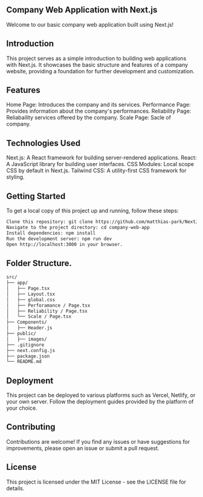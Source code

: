 ## Company Web Application with Next.js
Welcome to our basic company web application built using Next.js!

## Introduction
This project serves as a simple introduction to building web applications with Next.js. It showcases the basic structure and features of a company website, providing a foundation for further development and customization.

## Features
Home Page: Introduces the company and its services.
Performance Page: Provides information about the company's performances.
Reliability Page: Reliabaility services offered by the company.
Scale Page: Sacle of company.

## Technologies Used
Next.js: A React framework for building server-rendered applications.
React: A JavaScript library for building user interfaces.
CSS Modules: Local scope CSS by default in Next.js.
Tailwind CSS: A utility-first CSS framework for styling.


## Getting Started

To get a local copy of this project up and running, follow these steps:

```bash
Clone this repository: git clone https://github.com/matthias-park/NextJS-corp
Navigate to the project directory: cd company-web-app
Install dependencies: npm install
Run the development server: npm run dev
Open http://localhost:3000 in your browser.
```

## Folder Structure.


```bash
src/
├── app/
│   ├── Page.tsx
│   ├── Layout.tsx
│   ├── global.css
│   ├── Perforamance / Page.tsx
│   ├── Reliability / Page.tsx
│   └── Scale / Page.tsx
├── Components/
│   ├── Header.js
├── public/
│   ├── images/
├── .gitignore
├── next.config.js
├── package.json
└── README.md

```

## Deployment
This project can be deployed to various platforms such as Vercel, Netlify, or your own server. Follow the deployment guides provided by the platform of your choice.

## Contributing
Contributions are welcome! If you find any issues or have suggestions for improvements, please open an issue or submit a pull request.

## License
This project is licensed under the MIT License - see the LICENSE file for details.
